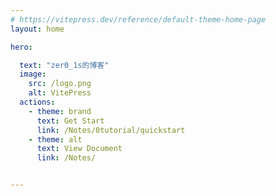 ```yaml
---
# https://vitepress.dev/reference/default-theme-home-page
layout: home

hero:

  text: "zer0_1s的博客"
  image:
    src: /logo.png
    alt: VitePress
  actions:
    - theme: brand
      text: Get Start
      link: /Notes/0tutorial/quickstart
    - theme: alt
      text: View Document
      link: /Notes/


---
```

